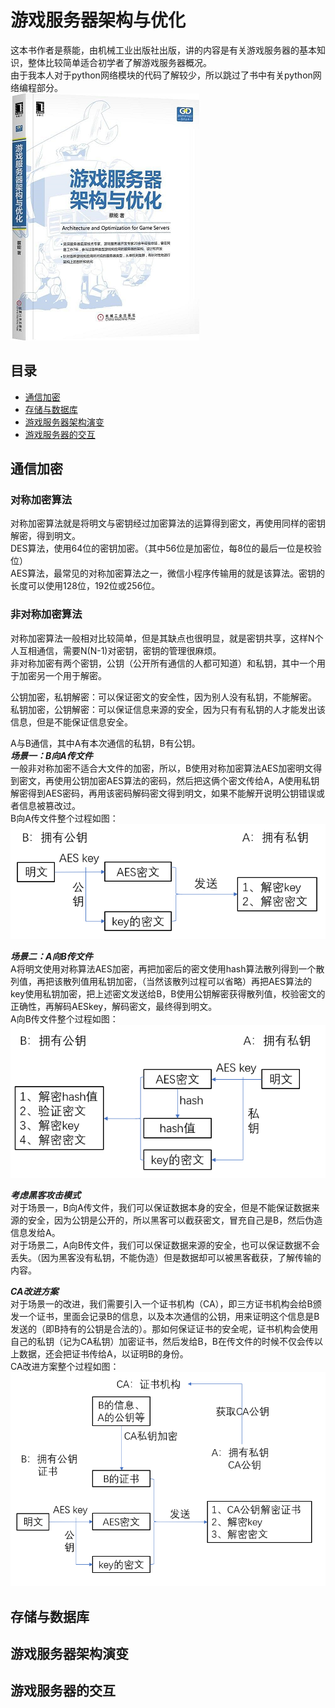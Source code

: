 # 游戏服务器架构与优化  
这本书作者是蔡能，由机械工业出版社出版，讲的内容是有关游戏服务器的基本知识，整体比较简单适合初学者了解游戏服务器概况。  
由于我本人对于python网络模块的代码了解较少，所以跳过了书中有关python网络编程部分。  
![游戏服务器](./images/fengmian.png)  
  
## 目录
* [通信加密](#通信加密)
* [存储与数据库](#存储与数据库)
* [游戏服务器架构演变](#游戏服务器架构演变)
* [游戏服务器的交互](#游戏服务器的交互)

## 通信加密
### 对称加密算法
对称加密算法就是将明文与密钥经过加密算法的运算得到密文，再使用同样的密钥解密，得到明文。  
DES算法，使用64位的密钥加密。（其中56位是加密位，每8位的最后一位是校验位）  
AES算法，最常见的对称加密算法之一，微信小程序传输用的就是该算法。密钥的长度可以使用128位，192位或256位。  

### 非对称加密算法
对称加密算法一般相对比较简单，但是其缺点也很明显，就是密钥共享，这样N个人互相通信，需要N(N-1)对密钥，密钥的管理很麻烦。  
非对称加密有两个密钥，公钥（公开所有通信的人都可知道）和私钥，其中一个用于加密另一个用于解密。  
  
公钥加密，私钥解密：可以保证密文的安全性，因为别人没有私钥，不能解密。  
私钥加密，公钥解密：可以保证信息来源的安全，因为只有有私钥的人才能发出该信息，但是不能保证信息安全。  
  

A与B通信，其中A有本次通信的私钥，B有公钥。  
***场景一：B向A传文件***  
一般非对称加密不适合大文件的加密，所以，B使用对称加密算法AES加密明文得到密文，再使用公钥加密AES算法的密码，然后把这俩个密文传给A，A使用私钥解密得到AES密码，再用该密码解码密文得到明文，如果不能解开说明公钥错误或者信息被篡改过。  
B向A传文件整个过程如图：  
![B向A传文件](./images/BtoA.png)  
  
***场景二：A向B传文件***  
A将明文使用对称算法AES加密，再把加密后的密文使用hash算法散列得到一个散列值，再把该散列值用私钥加密，（当然该散列过程可以省略）再把AES算法的key使用私钥加密，把上述密文发送给B，B使用公钥解密获得散列值，校验密文的正确性，再解码AESkey，解码密文，最终得到明文。  
A向B传文件整个过程如图： 
![A向B传文件](./images/AtoB.png)  
  
***考虑黑客攻击模式***  
对于场景一，B向A传文件，我们可以保证数据本身的安全，但是不能保证数据来源的安全，因为公钥是公开的，所以黑客可以截获密文，冒充自己是B，然后伪造信息发给A。  
对于场景二，A向B传文件，我们可以保证数据来源的安全，也可以保证数据不会丢失。（因为黑客没有私钥，不能伪造）但是数据却可以被黑客截获，了解传输的内容。  
  
***CA改进方案***  
对于场景一的改进，我们需要引入一个证书机构（CA），即三方证书机构会给B颁发一个证书，里面会记录B的信息，以及本次通信的公钥，用来证明这个信息是B发送的（即B持有的公钥是合法的）。那如何保证证书的安全呢，证书机构会使用自己的私钥（记为CA私钥）加密证书，然后发给B，B在传文件的时候不仅会传以上数据，还会把证书传给A，以证明B的身份。  
CA改进方案整个过程如图：  
![B向A传文件CA](./images/BtoA_CA.png)  

## 存储与数据库

## 游戏服务器架构演变

## 游戏服务器的交互